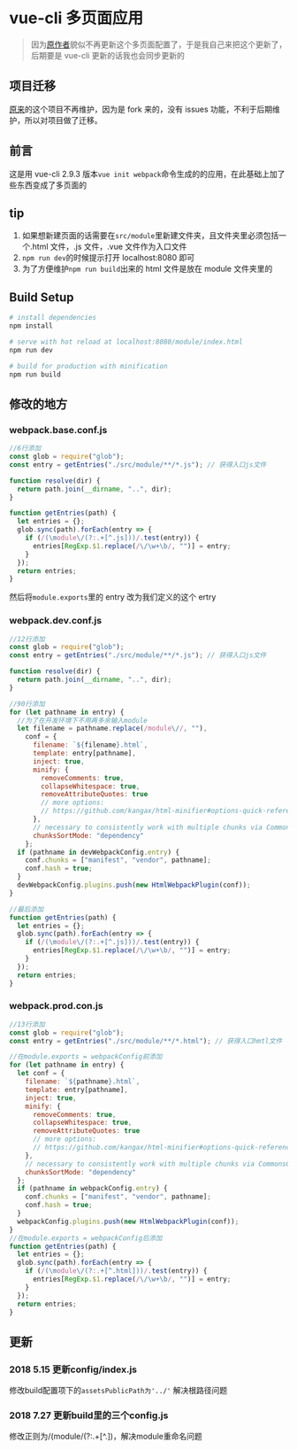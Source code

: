 # vue-cli 多页面应用

> 因为[原作者](https://github.com/breezefeng/vue-cli-multipage)貌似不再更新这个多页面配置了，于是我自己来把这个更新了，后期要是 vue-cli 更新的话我也会同步更新的

## 项目迁移

[原来](https://github.com/JayZangwill/vue-cli-multipage)的这个项目不再维护，因为是 fork 来的，没有 issues 功能，不利于后期维护，所以对项目做了迁移。

## 前言

这是用 vue-cli 2.9.3 版本`vue init webpack`命令生成的的应用，在此基础上加了些东西变成了多页面的

## tip

1.  如果想新建页面的话需要在`src/module`里新建文件夹，且文件夹里必须包括一个.html 文件，.js 文件，.vue 文件作为入口文件
2.  `npm run dev`的时候提示打开 localhost:8080 即可
3.  为了方便维护`npm run build`出来的 html 文件是放在 module 文件夹里的

## Build Setup

```bash
# install dependencies
npm install

# serve with hot reload at localhost:8080/module/index.html
npm run dev

# build for production with minification
npm run build
```

## 修改的地方

### webpack.base.conf.js

```javascript
//6行添加
const glob = require("glob");
const entry = getEntries("./src/module/**/*.js"); // 获得入口js文件

function resolve(dir) {
  return path.join(__dirname, "..", dir);
}

function getEntries(path) {
  let entries = {};
  glob.sync(path).forEach(entry => {
    if (/(\module\/(?:.+[^.js]))/.test(entry)) {
      entries[RegExp.$1.replace(/\/\w+\b/, "")] = entry;
    }
  });
  return entries;
}
```

然后将`module.exports`里的 entry 改为我们定义的这个 ertry

### webpack.dev.conf.js

```javascript
//12行添加
const glob = require("glob");
const entry = getEntries("./src/module/**/*.js"); // 获得入口js文件

function resolve(dir) {
  return path.join(__dirname, "..", dir);
}

//90行添加
for (let pathname in entry) {
  //为了在开发环境下不用再多余输入module
  let filename = pathname.replace(/module\//, ""),
    conf = {
      filename: `${filename}.html`,
      template: entry[pathname],
      inject: true,
      minify: {
        removeComments: true,
        collapseWhitespace: true,
        removeAttributeQuotes: true
        // more options:
        // https://github.com/kangax/html-minifier#options-quick-reference
      },
      // necessary to consistently work with multiple chunks via CommonsChunkPlugin
      chunksSortMode: "dependency"
    };
  if (pathname in devWebpackConfig.entry) {
    conf.chunks = ["manifest", "vendor", pathname];
    conf.hash = true;
  }
  devWebpackConfig.plugins.push(new HtmlWebpackPlugin(conf));
}

//最后添加
function getEntries(path) {
  let entries = {};
  glob.sync(path).forEach(entry => {
    if (/(\module\/(?:.+[^.js]))/.test(entry)) {
      entries[RegExp.$1.replace(/\/\w+\b/, "")] = entry;
    }
  });
  return entries;
}
```

### webpack.prod.con.js

```javascript
//13行添加
const glob = require("glob");
const entry = getEntries("./src/module/**/*.html"); // 获得入口hmtl文件

//在module.exports = webpackConfig前添加
for (let pathname in entry) {
  let conf = {
    filename: `${pathname}.html`,
    template: entry[pathname],
    inject: true,
    minify: {
      removeComments: true,
      collapseWhitespace: true,
      removeAttributeQuotes: true
      // more options:
      // https://github.com/kangax/html-minifier#options-quick-reference
    },
    // necessary to consistently work with multiple chunks via CommonsChunkPlugin
    chunksSortMode: "dependency"
  };
  if (pathname in webpackConfig.entry) {
    conf.chunks = ["manifest", "vendor", pathname];
    conf.hash = true;
  }
  webpackConfig.plugins.push(new HtmlWebpackPlugin(conf));
}
//在module.exports = webpackConfig后添加
function getEntries(path) {
  let entries = {};
  glob.sync(path).forEach(entry => {
    if (/(\module\/(?:.+[^.html]))/.test(entry)) {
      entries[RegExp.$1.replace(/\/\w+\b/, "")] = entry;
    }
  });
  return entries;
}
```

## 更新

### 2018 5.15 更新config/index.js

修改build配置项下的`assetsPublicPath为'../'` 解决根路径问题

### 2018 7.27 更新build里的三个config.js

修改正则为/(module\/(?:.+[^.])，解决module重命名问题
